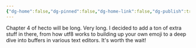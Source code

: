 ```yaml
---
{"dg-home":false,"dg-pinned":false,"dg-home-link":false,"dg-publish":true,"tags":["dgblip"],"disabled rules":["yaml-title","yaml-title-alias","file-name-heading"],"title":"philipp on mastodon @ 2024-04-26","created-date":"2024-04-26T20:22:28","id":112339382981432980,"updated-date":"2025-05-02T08:50:44","dg-path":"blips/112339382981432981.md","permalink":"/blips/112339382981432981/","dgPassFrontmatter":true}
---
```



Chapter 4 of hecto will be long. Very long. I decided to add a ton of extra stuff in there, from how utf8 works to building up your own emoji to a deep dive into buffers in various text editors. It's worth the wait!




